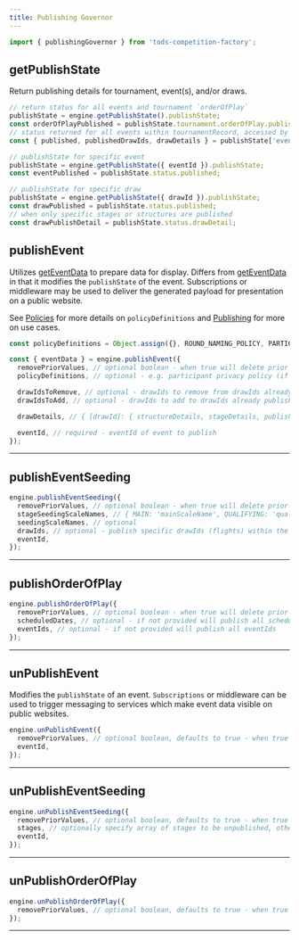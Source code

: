 ```yaml
---
title: Publishing Governor
---
```


```js
import { publishingGovernor } from 'tods-competition-factory';
```

## getPublishState

Return publishing details for tournament, event(s), and/or draws.

```js
// return status for all events and tournament `orderOfPlay`
publishState = engine.getPublishState().publishState;
const orderOfPlayPublished = publishState.tournament.orderOfPlay.published;
// status returned for all events within tournamentRecord, accessed by eventId
const { published, publishedDrawIds, drawDetails } = publishState['eventId'].status;

// publishState for specific event
publishState = engine.getPublishState({ eventId }).publishState;
const eventPublished = publishState.status.published;

// publishState for specific draw
publishState = engine.getPublishState({ drawId }).publishState;
const drawPublished = publishState.status.published;
// when only specific stages or structures are published
const drawPublishDetail = publishState.status.drawDetail;
```

## publishEvent

Utilizes [getEventData](/docs/governors/event-governor#geteventdata) to prepare data for display. Differs from [getEventData](/docs/governors/event-governor#geteventdata) in that it modifies the `publishState` of the event. Subscriptions or middleware may be used to deliver the generated payload for presentation on a public website.

See [Policies](../concepts/policies) for more details on `policyDefinitions` and [Publishing](../concepts/publishing.md) for more on use cases.

```js
const policyDefinitions = Object.assign({}, ROUND_NAMING_POLICY, PARTICIPANT_PRIVACY_DEFAULT);

const { eventData } = engine.publishEvent({
  removePriorValues, // optional boolean - when true will delete prior timeItems
  policyDefinitions, // optional - e.g. participant privacy policy (if not already attached)

  drawIdsToRemove, // optional - drawIds to remove from drawIds already published
  drawIdsToAdd, // optional - drawIds to add to drawIds already published

  drawDetails, // { [drawId]: { structureDetails, stageDetails, publishingDetail: { published: true, embargo: UTC Date string } }}

  eventId, // required - eventId of event to publish
});
```

---

## publishEventSeeding

```js
engine.publishEventSeeding({
  removePriorValues, // optional boolean - when true will delete prior timeItems
  stageSeedingScaleNames, // { MAIN: 'mainScaleName', QUALIFYING: 'qualifyingScaleName' } - required if a distinction is made between MAIN and QUALIFYING seeding
  seedingScaleNames, // optional
  drawIds, // optional - publish specific drawIds (flights) within the event
  eventId,
});
```

---

## publishOrderOfPlay

```js
engine.publishOrderOfPlay({
  removePriorValues, // optional boolean - when true will delete prior timeItems
  scheduledDates, // optional - if not provided will publish all scheduledDates
  eventIds, // optional - if not provided will publish all eventIds
});
```

---

## unPublishEvent

Modifies the `publishState` of an event. `Subscriptions` or middleware can be used to trigger messaging to services which make event data visible on public websites.

```js
engine.unPublishEvent({
  removePriorValues, // optional boolean, defaults to true - when true will delete prior timeItems
  eventId,
});
```

---

## unPublishEventSeeding

```js
engine.unPublishEventSeeding({
  removePriorValues, // optional boolean, defaults to true - when true will delete prior timeItems
  stages, // optionally specify array of stages to be unpublished, otherwise unpublish all stages
  eventId,
});
```

---

## unPublishOrderOfPlay

```js
engine.unPublishOrderOfPlay({
  removePriorValues, // optional boolean, defaults to true - when true will delete prior timeItems
});
```

---
